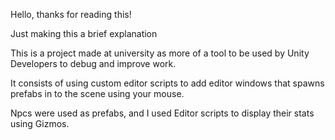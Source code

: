 Hello, thanks for reading this!

Just making this a brief explanation

This is a project made at university as more of a tool to be used by Unity Developers to debug and improve work.

It consists of using custom editor scripts to add editor windows that spawns prefabs in to the scene using your mouse.

Npcs were used as prefabs, and I used Editor scripts to display their stats using Gizmos.



